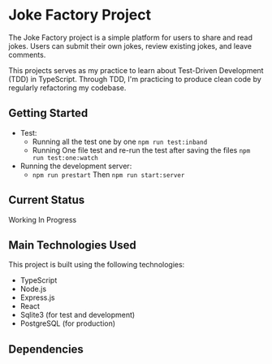 # Joke Factory Project
The Joke Factory project is a simple platform for users to share and read jokes. Users can submit their own jokes, review existing jokes, and leave comments.

This projects serves as my practice to learn about Test-Driven Development (TDD) in TypeScript. Through TDD, I'm practicing to produce clean code by regularly refactoring my codebase. 

## Getting Started 

- Test: 
  - Running all the test one by one `npm run test:inband`
  - Running One file test and re-run the test after saving the files `npm run test:one:watch`
- Running the development server: 
  - `npm run prestart` Then `npm run start:server`

## Current Status
Working In Progress

## Main Technologies Used
This project is built using the following technologies:
- TypeScript
- Node.js
- Express.js
- React
- Sqlite3 (for test and development)
- PostgreSQL (for production)

## Dependencies

